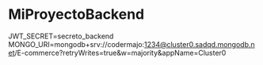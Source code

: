 # MiProyectoBackend
JWT_SECRET=secreto_backend
MONGO_URI=mongodb+srv://codermajo:1234@cluster0.sadqd.mongodb.net/E-commerce?retryWrites=true&w=majority&appName=Cluster0

